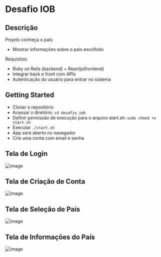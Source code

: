 # Desafio IOB
## Descrição
Projeto conheça o país
- Mostrar informações sobre o país escolhido

Requisitos:
- Ruby on Rails (backend) + Reactjs(frontend)
- Integrar back e front com APIs
- Autenticação do usuário para entrar no sistema

## Getting Started
- Clonar o repositório
- Acessar o diretório: `cd desafio_iob`
- Definir permissão de execução para o arquivo start.sh: `sudo chmod +x start.sh`
- Executar `./start.sh`
- App será aberto no navegador
- Crie uma conta com email e senha

## Tela de Login
![image](https://github.com/user-attachments/assets/ebb0bb09-0890-4d80-8e88-0bc88ca66ac4)

## Tela de Criação de Conta
![image](https://github.com/user-attachments/assets/cec891c2-995e-474d-96aa-7caf832ffe98)

## Tela de Seleção de País
![image](https://github.com/user-attachments/assets/fcc5bcd4-49f8-4293-bb2d-57b505553434)

## Tela de Informações do País
![image](https://github.com/user-attachments/assets/e89e8e65-38fe-489a-abc8-8921f2a07d23)
